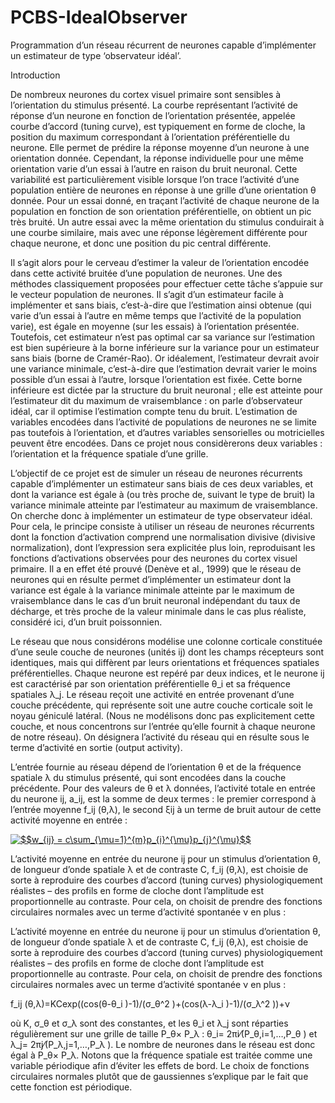 # PCBS-IdealObserver

Programmation d’un réseau récurrent de neurones capable d’implémenter un estimateur de type ‘observateur idéal’.
 
Introduction

De nombreux neurones du cortex visuel primaire sont sensibles à l’orientation du stimulus présenté. La courbe représentant l’activité de réponse d’un neurone en fonction de l’orientation présentée, appelée courbe d’accord (tuning curve), est typiquement en forme de cloche, la position du maximum correspondant à l’orientation préférentielle du neurone. Elle permet de prédire la réponse moyenne d’un neurone à une orientation donnée. Cependant, la réponse individuelle pour une même orientation varie d’un essai à l’autre en raison du bruit neuronal. Cette variabilité est particulièrement visible lorsque l’on trace l’activité d’une population entière de neurones en réponse à une grille d’une orientation θ donnée. Pour un essai donné, en traçant l’activité de chaque neurone de la population en fonction de son orientation préférentielle, on obtient un pic très bruité. Un autre essai avec la même orientation du stimulus conduirait à une courbe similaire, mais avec une réponse légèrement différente pour chaque neurone, et donc une position du pic central différente.


Il s’agit alors pour le cerveau d’estimer la valeur de l’orientation encodée dans cette activité bruitée d’une population de neurones. Une des méthodes classiquement proposées pour effectuer cette tâche s’appuie sur le vecteur population de neurones. Il s’agit d’un estimateur facile à implémenter et sans biais, c’est-à-dire que l’estimation ainsi obtenue (qui varie d’un essai à l’autre en même temps que l’activité de la population varie), est égale en moyenne (sur les essais) à l’orientation présentée. Toutefois, cet estimateur n’est pas optimal car sa variance sur l’estimation est bien supérieure à la borne inférieure sur la variance pour un estimateur sans biais (borne de Cramér-Rao). Or idéalement, l’estimateur devrait avoir une variance minimale, c’est-à-dire que l’estimation devrait varier le moins possible d’un essai à l’autre, lorsque l’orientation est fixée. Cette borne inférieure est dictée par la structure du bruit neuronal ; elle est atteinte pour l’estimateur dit du maximum de vraisemblance : on parle d’observateur idéal, car il optimise l’estimation compte tenu du bruit.
 L’estimation de variables encodées dans l’activité de populations de neurones ne se limite pas toutefois à l’orientation, et d’autres variables sensorielles ou motricielles peuvent être encodées. Dans ce projet nous considèrerons deux variables : l’orientation et la fréquence spatiale d’une grille. 

L’objectif de ce projet est de simuler un réseau de neurones récurrents capable d’implémenter un estimateur sans biais de ces deux variables, et dont la variance est égale à (ou très proche de, suivant le type de bruit) la variance minimale atteinte par l’estimateur au maximum de vraisemblance. On cherche donc à implémenter un estimateur de type observateur idéal. Pour cela, le principe consiste à utiliser un réseau de neurones récurrents dont la fonction d’activation comprend une normalisation divisive (divisive normalization), dont l’expression sera explicitée plus loin, reproduisant les fonctions d’activations observées pour des neurones du cortex visuel primaire. Il a en effet été prouvé (Denève et al., 1999) que le réseau de neurones qui en résulte permet d’implémenter un estimateur dont la variance est égale à la variance minimale atteinte par le maximum de vraisemblance dans le cas d’un bruit neuronal indépendant du taux de décharge, et très proche de la valeur minimale dans le cas plus réaliste, considéré ici, d’un bruit poissonnien. 

Le réseau que nous considérons modélise une colonne corticale constituée d’une seule couche de neurones (unités ij) dont les champs récepteurs sont identiques, mais qui diffèrent par leurs orientations et fréquences spatiales préférentielles. Chaque neurone est repéré par deux indices, et le neurone ij est caractérisé par son orientation préférentielle θ_i  					et sa fréquence spatiales λ_j. Le réseau reçoit une activité en entrée provenant d’une couche précédente, qui représente soit une autre couche corticale soit le noyau géniculé latéral. (Nous ne modélisons donc pas explicitement cette couche, et nous concentrons sur l’entrée qu’elle fournit à chaque 
neurone de notre réseau).  On désignera l’activité du réseau qui en résulte sous le terme d’activité en sortie (output activity).

L’entrée fournie au réseau dépend de l’orientation θ et de la fréquence spatiale λ du stimulus présenté, qui sont encodées dans la couche précédente. Pour des valeurs de θ et λ données, l’activité totale en entrée du neurone ij, a_ij, est la somme de deux termes : le premier correspond à l’entrée moyenne f_ij (θ,λ), le second ξij à un terme de bruit autour de cette activité moyenne en entrée :

<a href="https://www.codecogs.com/eqnedit.php?latex=$$w_{ij}&space;=&space;c\sum_{\mu=1}^{m}p_{i}^{\mu}p_{j}^{\mu}$$" target="_blank"><img src="https://latex.codecogs.com/gif.latex?$$w_{ij}&space;=&space;c\sum_{\mu=1}^{m}p_{i}^{\mu}p_{j}^{\mu}$$" title="$$w_{ij} = c\sum_{\mu=1}^{m}p_{i}^{\mu}p_{j}^{\mu}$$" /></a>

L’activité moyenne en entrée du neurone ij pour un stimulus d’orientation θ, de longueur d’onde spatiale λ et de contraste C, f_ij (θ,λ), est choisie de sorte à reproduire des courbes d’accord (tuning curves) physiologiquement réalistes – des profils en forme de cloche dont l’amplitude est proportionnelle au contraste. Pour cela, on choisit de prendre des fonctions circulaires normales avec un terme d’activité spontanée ν en plus :

 
 

L’activité moyenne en entrée du neurone ij pour un stimulus d’orientation θ, de longueur d’onde spatiale λ et de contraste C, f_ij (θ,λ), est choisie de sorte à reproduire des courbes d’accord (tuning curves) physiologiquement réalistes – des profils en forme de cloche dont l’amplitude est proportionnelle au contraste. Pour cela, on choisit de prendre des fonctions circulaires normales avec un terme d’activité spontanée ν en plus :

f_ij (θ,λ)=KCexp((cos⁡(θ-θ_i )-1)/(σ_θ^2 )+(cos⁡(λ-λ_i )-1)/(σ_λ^2 ))+ν
 
où K, σ_θ et σ_λ  sont des constantes, et les θ_i et λ_j sont réparties régulièrement sur une grille de taille P_θ× P_λ  : θ_i=  2πi⁄(P_θ,i=1,…,P_θ ) et  λ_j=  2πj⁄(P_λ,j=1,…,P_λ ). Le nombre de neurones dans le réseau est donc égal à P_θ× P_λ. Notons que la fréquence spatiale est traitée comme une variable périodique afin d’éviter les effets de bord. Le choix de fonctions circulaires normales plutôt que de gaussiennes s’explique par le fait que cette fonction est périodique.

